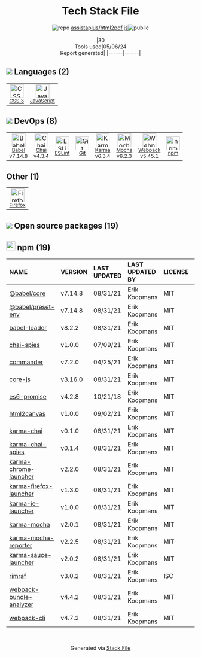 <!--
&lt;--- Readme.md Snippet without images Start ---&gt;
## Tech Stack
assistaplus/html2pdf.js is built on the following main stack:

- [JavaScript](https://developer.mozilla.org/en-US/docs/Web/JavaScript) – Languages
- [Babel](http://babeljs.io/) – JavaScript Compilers
- [Chai](http://chaijs.com/) – Javascript Testing Framework
- [ESLint](http://eslint.org/) – Code Review
- [Karma](http://karma-runner.github.io/) – Browser Testing
- [Mocha](http://mochajs.org/) – Javascript Testing Framework
- [Webpack](http://webpack.js.org) – JS Build Tools / JS Task Runners
- [Firefox](https://www.mozilla.org/en-US/firefox/) – Web Browser

Full tech stack [here](/techstack.md)

&lt;--- Readme.md Snippet without images End ---&gt;

&lt;--- Readme.md Snippet with images Start ---&gt;
## Tech Stack
assistaplus/html2pdf.js is built on the following main stack:

- <img width='25' height='25' src='https://img.stackshare.io/service/1209/javascript.jpeg' alt='JavaScript'/> [JavaScript](https://developer.mozilla.org/en-US/docs/Web/JavaScript) – Languages
- <img width='25' height='25' src='https://img.stackshare.io/service/2739/-1wfGjNw.png' alt='Babel'/> [Babel](http://babeljs.io/) – JavaScript Compilers
- <img width='25' height='25' src='https://img.stackshare.io/service/1725/chai.png' alt='Chai'/> [Chai](http://chaijs.com/) – Javascript Testing Framework
- <img width='25' height='25' src='https://img.stackshare.io/service/3337/Q4L7Jncy.jpg' alt='ESLint'/> [ESLint](http://eslint.org/) – Code Review
- <img width='25' height='25' src='https://img.stackshare.io/service/1420/TidYGd6a.png' alt='Karma'/> [Karma](http://karma-runner.github.io/) – Browser Testing
- <img width='25' height='25' src='https://img.stackshare.io/service/832/mocha.png' alt='Mocha'/> [Mocha](http://mochajs.org/) – Javascript Testing Framework
- <img width='25' height='25' src='https://img.stackshare.io/service/1682/IMG_4636.PNG' alt='Webpack'/> [Webpack](http://webpack.js.org) – JS Build Tools / JS Task Runners
- <img width='25' height='25' src='https://img.stackshare.io/service/8705/768px-Firefox_Logo__2017.svg.png' alt='Firefox'/> [Firefox](https://www.mozilla.org/en-US/firefox/) – Web Browser

Full tech stack [here](/techstack.md)

&lt;--- Readme.md Snippet with images End ---&gt;
-->
<div align="center">

# Tech Stack File
![](https://img.stackshare.io/repo.svg "repo") [assistaplus/html2pdf.js](https://github.com/assistaplus/html2pdf.js)![](https://img.stackshare.io/public_badge.svg "public")
<br/><br/>
|30<br/>Tools used|05/06/24 <br/>Report generated|
|------|------|
</div>

## <img src='https://img.stackshare.io/languages.svg'/> Languages (2)
<table><tr>
  <td align='center'>
  <img width='36' height='36' src='https://img.stackshare.io/service/6727/css.png' alt='CSS 3'>
  <br>
  <sub><a href="https://developer.mozilla.org/en-US/docs/Web/CSS/CSS3">CSS 3</a></sub>
  <br>
  <sub></sub>
</td>

<td align='center'>
  <img width='36' height='36' src='https://img.stackshare.io/service/1209/javascript.jpeg' alt='JavaScript'>
  <br>
  <sub><a href="https://developer.mozilla.org/en-US/docs/Web/JavaScript">JavaScript</a></sub>
  <br>
  <sub></sub>
</td>

</tr>
</table>

## <img src='https://img.stackshare.io/devops.svg'/> DevOps (8)
<table><tr>
  <td align='center'>
  <img width='36' height='36' src='https://img.stackshare.io/service/2739/-1wfGjNw.png' alt='Babel'>
  <br>
  <sub><a href="http://babeljs.io/">Babel</a></sub>
  <br>
  <sub>v7.14.8</sub>
</td>

<td align='center'>
  <img width='36' height='36' src='https://img.stackshare.io/service/1725/chai.png' alt='Chai'>
  <br>
  <sub><a href="http://chaijs.com/">Chai</a></sub>
  <br>
  <sub>v4.3.4</sub>
</td>

<td align='center'>
  <img width='36' height='36' src='https://img.stackshare.io/service/3337/Q4L7Jncy.jpg' alt='ESLint'>
  <br>
  <sub><a href="http://eslint.org/">ESLint</a></sub>
  <br>
  <sub></sub>
</td>

<td align='center'>
  <img width='36' height='36' src='https://img.stackshare.io/service/1046/git.png' alt='Git'>
  <br>
  <sub><a href="http://git-scm.com/">Git</a></sub>
  <br>
  <sub></sub>
</td>

<td align='center'>
  <img width='36' height='36' src='https://img.stackshare.io/service/1420/TidYGd6a.png' alt='Karma'>
  <br>
  <sub><a href="http://karma-runner.github.io/">Karma</a></sub>
  <br>
  <sub>v6.3.4</sub>
</td>

<td align='center'>
  <img width='36' height='36' src='https://img.stackshare.io/service/832/mocha.png' alt='Mocha'>
  <br>
  <sub><a href="http://mochajs.org/">Mocha</a></sub>
  <br>
  <sub>v6.2.3</sub>
</td>

<td align='center'>
  <img width='36' height='36' src='https://img.stackshare.io/service/1682/IMG_4636.PNG' alt='Webpack'>
  <br>
  <sub><a href="http://webpack.js.org">Webpack</a></sub>
  <br>
  <sub>v5.45.1</sub>
</td>

<td align='center'>
  <img width='36' height='36' src='https://img.stackshare.io/service/1120/lejvzrnlpb308aftn31u.png' alt='npm'>
  <br>
  <sub><a href="https://www.npmjs.com/">npm</a></sub>
  <br>
  <sub></sub>
</td>

</tr>
</table>

## Other (1)
<table><tr>
  <td align='center'>
  <img width='36' height='36' src='https://img.stackshare.io/service/8705/768px-Firefox_Logo__2017.svg.png' alt='Firefox'>
  <br>
  <sub><a href="https://www.mozilla.org/en-US/firefox/">Firefox</a></sub>
  <br>
  <sub></sub>
</td>

</tr>
</table>


## <img src='https://img.stackshare.io/group.svg' /> Open source packages (19)</h2>

## <img width='24' height='24' src='https://img.stackshare.io/service/1120/lejvzrnlpb308aftn31u.png'/> npm (19)

|NAME|VERSION|LAST UPDATED|LAST UPDATED BY|LICENSE|VULNERABILITIES|
|:------|:------|:------|:------|:------|:------|
|[@babel/core](https://www.npmjs.com/@babel/core)|v7.14.8|08/31/21|Erik Koopmans |MIT|N/A|
|[@babel/preset-env](https://www.npmjs.com/@babel/preset-env)|v7.14.8|08/31/21|Erik Koopmans |MIT|N/A|
|[babel-loader](https://www.npmjs.com/babel-loader)|v8.2.2|08/31/21|Erik Koopmans |MIT|N/A|
|[chai-spies](https://www.npmjs.com/chai-spies)|v1.0.0|07/09/21|Erik Koopmans |MIT|N/A|
|[commander](https://www.npmjs.com/commander)|v7.2.0|04/25/21|Erik Koopmans |MIT|N/A|
|[core-js](https://www.npmjs.com/core-js)|v3.16.0|08/31/21|Erik Koopmans |MIT|N/A|
|[es6-promise](https://www.npmjs.com/es6-promise)|v4.2.8|10/21/18|Erik Koopmans |MIT|N/A|
|[html2canvas](https://www.npmjs.com/html2canvas)|v1.0.0|09/02/21|Erik Koopmans |MIT|N/A|
|[karma-chai](https://www.npmjs.com/karma-chai)|v0.1.0|08/31/21|Erik Koopmans |MIT|N/A|
|[karma-chai-spies](https://www.npmjs.com/karma-chai-spies)|v0.1.4|08/31/21|Erik Koopmans |MIT|N/A|
|[karma-chrome-launcher](https://www.npmjs.com/karma-chrome-launcher)|v2.2.0|08/31/21|Erik Koopmans |MIT|N/A|
|[karma-firefox-launcher](https://www.npmjs.com/karma-firefox-launcher)|v1.3.0|08/31/21|Erik Koopmans |MIT|N/A|
|[karma-ie-launcher](https://www.npmjs.com/karma-ie-launcher)|v1.0.0|08/31/21|Erik Koopmans |MIT|N/A|
|[karma-mocha](https://www.npmjs.com/karma-mocha)|v2.0.1|08/31/21|Erik Koopmans |MIT|N/A|
|[karma-mocha-reporter](https://www.npmjs.com/karma-mocha-reporter)|v2.2.5|08/31/21|Erik Koopmans |MIT|N/A|
|[karma-sauce-launcher](https://www.npmjs.com/karma-sauce-launcher)|v2.0.2|08/31/21|Erik Koopmans |MIT|N/A|
|[rimraf](https://www.npmjs.com/rimraf)|v3.0.2|08/31/21|Erik Koopmans |ISC|N/A|
|[webpack-bundle-analyzer](https://www.npmjs.com/webpack-bundle-analyzer)|v4.4.2|08/31/21|Erik Koopmans |MIT|N/A|
|[webpack-cli](https://www.npmjs.com/webpack-cli)|v4.7.2|08/31/21|Erik Koopmans |MIT|N/A|

<br/>
<div align='center'>

Generated via [Stack File](https://github.com/marketplace/stack-file)
